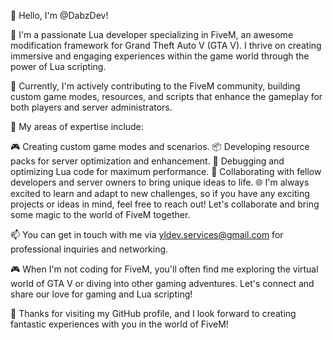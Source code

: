 👋 Hello, I'm @DabzDev!

🚀 I'm a passionate Lua developer specializing in FiveM, an awesome modification framework for Grand Theft Auto V (GTA V). I thrive on creating immersive and engaging experiences within the game world through the power of Lua scripting.

💼 Currently, I'm actively contributing to the FiveM community, building custom game modes, resources, and scripts that enhance the gameplay for both players and server administrators.

🌟 My areas of expertise include:

🎮 Creating custom game modes and scenarios.
📦 Developing resource packs for server optimization and enhancement.
🧪 Debugging and optimizing Lua code for maximum performance.
🤝 Collaborating with fellow developers and server owners to bring unique ideas to life.
🌐 I'm always excited to learn and adapt to new challenges, so if you have any exciting projects or ideas in mind, feel free to reach out! Let's collaborate and bring some magic to the world of FiveM together.

📫 You can get in touch with me via yldev.services@gmail.com for professional inquiries and networking.

🎮 When I'm not coding for FiveM, you'll often find me exploring the virtual world of GTA V or diving into other gaming adventures. Let's connect and share our love for gaming and Lua scripting!

🌟 Thanks for visiting my GitHub profile, and I look forward to creating fantastic experiences with you in the world of FiveM!
